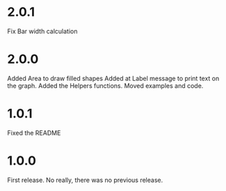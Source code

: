 # 2.0.1
Fix Bar width calculation

# 2.0.0
Added Area to draw filled shapes
Added at Label message to print text on the graph.
Added the Helpers functions.
Moved examples and code.

# 1.0.1
Fixed the README

# 1.0.0
First release. No really, there was no previous release.
